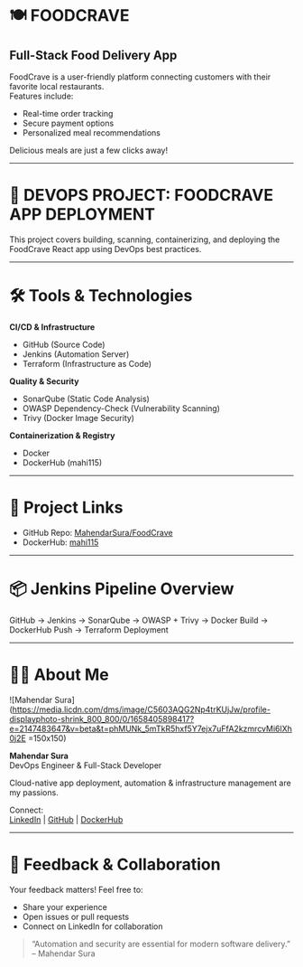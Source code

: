 # 🍽️ FOODCRAVE  
## Full-Stack Food Delivery App

FoodCrave is a user-friendly platform connecting customers with their favorite local restaurants.  
Features include:  
- Real-time order tracking  
- Secure payment options  
- Personalized meal recommendations  

Delicious meals are just a few clicks away!

---

# 🚀 DEVOPS PROJECT: FOODCRAVE APP DEPLOYMENT

This project covers building, scanning, containerizing, and deploying the FoodCrave React app using DevOps best practices.

---

# 🛠️ Tools & Technologies

**CI/CD & Infrastructure**  
- GitHub (Source Code)  
- Jenkins (Automation Server)  
- Terraform (Infrastructure as Code)  

**Quality & Security**  
- SonarQube (Static Code Analysis)  
- OWASP Dependency-Check (Vulnerability Scanning)  
- Trivy (Docker Image Security)  

**Containerization & Registry**  
- Docker  
- DockerHub (mahi115)  

---

# 📂 Project Links

- GitHub Repo: [MahendarSura/FoodCrave](https://github.com/MahendarSura/FoodCrave)  
- DockerHub: [mahi115](https://hub.docker.com/u/mahi115)  

---

# 📦 Jenkins Pipeline Overview

GitHub → Jenkins → SonarQube → OWASP + Trivy → Docker Build → DockerHub Push → Terraform Deployment

---

# 👨‍💼 About Me

![Mahendar Sura](https://media.licdn.com/dms/image/C5603AQG2Np4trKUjJw/profile-displayphoto-shrink_800_800/0/1658405898417?e=2147483647&v=beta&t=phMUNk_5mTkR5hxf5Y7ejx7uFfA2kzmrcvMi6lXh0j2E =150x150)

**Mahendar Sura**  
DevOps Engineer & Full-Stack Developer

Cloud-native app deployment, automation & infrastructure management are my passions.

Connect:  
[LinkedIn](https://www.linkedin.com/in/mahendar-sura/) | [GitHub](https://github.com/MahendarSura) | [DockerHub](https://hub.docker.com/u/mahi115)

---

# 📢 Feedback & Collaboration

Your feedback matters! Feel free to:  
- Share your experience  
- Open issues or pull requests  
- Connect on LinkedIn for collaboration  

> “Automation and security are essential for modern software delivery.” – Mahendar Sura
